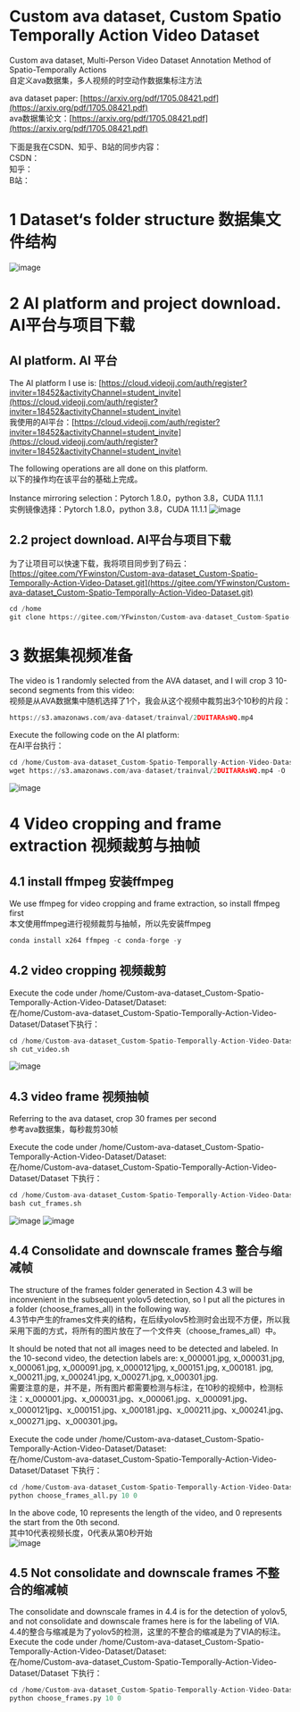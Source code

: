 # Custom ava dataset, Custom Spatio Temporally Action Video Dataset
Custom ava dataset, Multi-Person Video Dataset Annotation Method of Spatio-Temporally Actions <br>
自定义ava数据集，多人视频的时空动作数据集标注方法 <br>

ava dataset paper: [https://arxiv.org/pdf/1705.08421.pdf](https://arxiv.org/pdf/1705.08421.pdf) <br>
ava数据集论文：[https://arxiv.org/pdf/1705.08421.pdf](https://arxiv.org/pdf/1705.08421.pdf) <br>

下面是我在CSDN、知乎、B站的同步内容：<br>
CSDN：<br>
知乎：<br>
B站：<br>

# 1 Dataset‘s folder structure 数据集文件结构

![image](https://github.com/Whiffe/Custom-ava-dataset_Multi-Person-Video-Dataset-Annotation-Method-of-Spatio-Temporally-Actions/blob/95307633663fa3103a46de75220aabf1174013ca/images/DatasetFolderStructure.png)

# 2 AI platform and project download.  AI平台与项目下载
## AI platform. AI 平台
The AI platform I use is: [https://cloud.videojj.com/auth/register?inviter=18452&activityChannel=student_invite](https://cloud.videojj.com/auth/register?inviter=18452&activityChannel=student_invite) <br>
我使用的AI平台：[https://cloud.videojj.com/auth/register?inviter=18452&activityChannel=student_invite](https://cloud.videojj.com/auth/register?inviter=18452&activityChannel=student_invite)

The following operations are all done on this platform.<br>
以下的操作均在该平台的基础上完成。

Instance mirroring selection：Pytorch 1.8.0，python 3.8，CUDA 11.1.1 <br>
实例镜像选择：Pytorch 1.8.0，python 3.8，CUDA 11.1.1
![image](https://img-blog.csdnimg.cn/c6544a25f8a748c88ff4451cd1fceb39.png?x-oss-process=image/watermark,type_d3F5LXplbmhlaQ,shadow_50,text_Q1NETiBA6K6h566X5py66KeG6KeJLeadqOW4hg==,size_20,color_FFFFFF,t_70,g_se,x_16)

## 2.2 project download. AI平台与项目下载
为了让项目可以快速下载，我将项目同步到了码云：[https://gitee.com/YFwinston/Custom-ava-dataset_Custom-Spatio-Temporally-Action-Video-Dataset.git](https://gitee.com/YFwinston/Custom-ava-dataset_Custom-Spatio-Temporally-Action-Video-Dataset.git)
```python
cd /home
git clone https://gitee.com/YFwinston/Custom-ava-dataset_Custom-Spatio-Temporally-Action-Video-Dataset.git

```

# 3 数据集视频准备
The video is 1 randomly selected from the AVA dataset, and I will crop 3 10-second segments from this video:<br>
视频是从AVA数据集中随机选择了1个，我会从这个视频中裁剪出3个10秒的片段：
```python
https://s3.amazonaws.com/ava-dataset/trainval/2DUITARAsWQ.mp4
```
Execute the following code on the AI platform:<br>
在AI平台执行：
```python
cd /home/Custom-ava-dataset_Custom-Spatio-Temporally-Action-Video-Dataset/Dataset/videos
wget https://s3.amazonaws.com/ava-dataset/trainval/2DUITARAsWQ.mp4 -O ./1.mp4
```
![image](https://img-blog.csdnimg.cn/1f996811ec164f08b21f04e42220601a.png)
# 4 Video cropping and frame extraction 视频裁剪与抽帧
## 4.1 install ffmpeg 安装ffmpeg
We use ffmpeg for video cropping and frame extraction, so install ffmpeg first<br>
本文使用ffmpeg进行视频裁剪与抽帧，所以先安装ffmpeg
```python
conda install x264 ffmpeg -c conda-forge -y
```
## 4.2 video cropping 视频裁剪
Execute the code under /home/Custom-ava-dataset_Custom-Spatio-Temporally-Action-Video-Dataset/Dataset:<br>
在/home/Custom-ava-dataset_Custom-Spatio-Temporally-Action-Video-Dataset/Dataset下执行：

```python
cd /home/Custom-ava-dataset_Custom-Spatio-Temporally-Action-Video-Dataset/Dataset
sh cut_video.sh
```
![image](https://img-blog.csdnimg.cn/8e9b191bb72e41ee96b508ad0230a4e5.png)
## 4.3 video frame 视频抽帧
Referring to the ava dataset, crop 30 frames per second <br>
参考ava数据集，每秒裁剪30帧<br>

Execute the code under /home/Custom-ava-dataset_Custom-Spatio-Temporally-Action-Video-Dataset/Dataset:<br>
在/home/Custom-ava-dataset_Custom-Spatio-Temporally-Action-Video-Dataset/Dataset 下执行：

```python
cd /home/Custom-ava-dataset_Custom-Spatio-Temporally-Action-Video-Dataset/Dataset
bash cut_frames.sh 
```
![image](https://img-blog.csdnimg.cn/ff14789c0a3743e584ea11de15dfc517.png)
![image](https://img-blog.csdnimg.cn/334197c4599e4a12ab594dd8133730a4.png)

## 4.4 Consolidate and downscale frames 整合与缩减帧
The structure of the frames folder generated in Section 4.3 will be inconvenient in the subsequent yolov5 detection, so I put all the pictures in a folder (choose_frames_all) in the following way.<br>
4.3节中产生的frames文件夹的结构，在后续yolov5检测时会出现不方便，所以我采用下面的方式，将所有的图片放在了一个文件夹（choose_frames_all）中。<br>

It should be noted that not all images need to be detected and labeled. In the 10-second video, the detection labels are: x_000001.jpg, x_000031.jpg, x_000061.jpg, x_000091.jpg, x_0000121jpg, x_000151.jpg, x_000181. jpg, x_000211.jpg, x_000241.jpg, x_000271.jpg, x_000301.jpg.<br>
需要注意的是，并不是，所有图片都需要检测与标注，在10秒的视频中，检测标注：x_000001.jpg、x_000031.jpg、x_000061.jpg、x_000091.jpg、x_0000121jpg、x_000151.jpg、x_000181.jpg、x_000211.jpg、x_000241.jpg、x_000271.jpg、x_000301.jpg。<br>

Execute the code under /home/Custom-ava-dataset_Custom-Spatio-Temporally-Action-Video-Dataset/Dataset:<br>
在/home/Custom-ava-dataset_Custom-Spatio-Temporally-Action-Video-Dataset/Dataset 下执行：

```python
cd /home/Custom-ava-dataset_Custom-Spatio-Temporally-Action-Video-Dataset/Dataset 
python choose_frames_all.py 10 0
```
In the above code, 10 represents the length of the video, and 0 represents the start from the 0th second.<br>
其中10代表视频长度，0代表从第0秒开始 <br>
![image](https://img-blog.csdnimg.cn/8fbb68efa7ac407db1317b1e5d202753.png)

## 4.5 Not consolidate and downscale frames 不整合的缩减帧
The consolidate and downscale frames in 4.4 is for the detection of yolov5, and not consolidate and downscale frames here is for the labeling of VIA.
4.4的整合与缩减是为了yolov5的检测，这里的不整合的缩减是为了VIA的标注。<br>
Execute the code under /home/Custom-ava-dataset_Custom-Spatio-Temporally-Action-Video-Dataset/Dataset:<br>
在/home/Custom-ava-dataset_Custom-Spatio-Temporally-Action-Video-Dataset/Dataset 下执行：
```python
cd /home/Custom-ava-dataset_Custom-Spatio-Temporally-Action-Video-Dataset/Dataset 
python choose_frames.py 10 0
```

